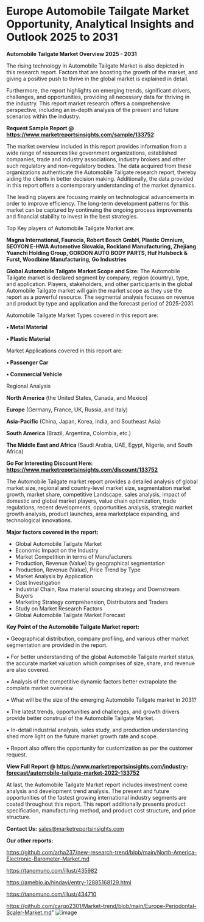 # Europe Automobile Tailgate Market Opportunity, Analytical Insights and Outlook 2025 to 2031

<Strong> Automobile Tailgate Market Overview 2025 - 2031</strong>

The rising technology in Automobile Tailgate Market is also depicted in this research report. Factors that are boosting the growth of the market, and giving a positive push to thrive in the global market is explained in detail.

Furthermore, the report highlights on emerging trends, significant drivers, challenges, and opportunities, providing all necessary data for thriving in the industry. This report market research offers a comprehensive perspective, including an in-depth analysis of the present and future scenarios within the industry.

<strong>Request Sample Report @ <a href=https://www.marketreportsinsights.com/sample/133752>https://www.marketreportsinsights.com/sample/133752</a></strong>

The market overview included in this report provides information from a wide range of resources like government organizations, established companies, trade and industry associations, industry brokers and other such regulatory and non-regulatory bodies. The data acquired from these organizations authenticate the Automobile Tailgate research report, thereby aiding the clients in better decision making. Additionally, the data provided in this report offers a contemporary understanding of the market dynamics.

The leading players are focusing mainly on technological advancements in order to improve efficiency. The long-term development patterns for this market can be captured by continuing the ongoing process improvements and financial stability to invest in the best strategies.

Top Key players of Automobile Tailgate Market are:

<strong>Magna International, Faurecia, Robert Bosch GmbH, Plastic Omnium, SEOYON E-HWA Automotive Slovakia, Rockland Manufacturing, Zhejiang Yuanchi Holding Group, GORDON AUTO BODY PARTS, Huf Hulsbeck & Furst, Woodbine Manufacturing, Go Industries</strong>

<strong><b>Global Automobile Tailgate Market Scope and Size:</b></strong>
The Automobile Tailgate market is declared segment by company, region (country), type, and application. Players, stakeholders, and other participants in the global Automobile Tailgate market will gain the market scope as they use the report as a powerful resource. The segmental analysis focuses on revenue and product by type and application and the forecast period of 2025-2031.

Automobile Tailgate Market Types covered in this report are:

<strong>• Metal Material

• Plastic Material</strong>

Market Applications covered in this report are:

<strong>• Passenger Car

• Commercial Vehicle</strong> 

Regional Analysis

<strong>North America</strong> (the United States, Canada, and Mexico)

<strong>Europe</strong> (Germany, France, UK, Russia, and Italy)

<strong>Asia-Pacific</strong> (China, Japan, Korea, India, and Southeast Asia)

<strong>South America</strong> (Brazil, Argentina, Colombia, etc.)

<strong>The Middle East and Africa</strong> (Saudi Arabia, UAE, Egypt, Nigeria, and South Africa)

<strong>Go For Interesting Discount Here: <a href=https://www.marketreportsinsights.com/discount/133752>https://www.marketreportsinsights.com/discount/133752</a></strong>

The Automobile Tailgate market report provides a detailed analysis of global market size, regional and country-level market size, segmentation market growth, market share, competitive Landscape, sales analysis, impact of domestic and global market players, value chain optimization, trade regulations, recent developments, opportunities analysis, strategic market growth analysis, product launches, area marketplace expanding, and technological innovations.

<strong><b>Major factors covered in the report:</b></strong>
<ul>
  <li>Global Automobile Tailgate Market </li>
  <li>Economic Impact on the Industry</li>
  <li>Market Competition in terms of Manufacturers</li>
  <li>Production, Revenue (Value) by geographical segmentation</li>
  <li>Production, Revenue (Value), Price Trend by Type</li>
  <li>Market Analysis by Application</li>
  <li>Cost Investigation</li>
  <li>Industrial Chain, Raw material sourcing strategy and Downstream Buyers</li>
  <li>Marketing Strategy comprehension, Distributors and Traders</li>
  <li>Study on Market Research Factors</li>
  <li>Global Automobile Tailgate Market Forecast</li>
</ul>

<strong><b>Key Point of the Automobile Tailgate Market report:</b></strong>

• Geographical distribution, company profiling, and various other market segmentation are provided in the report.

• For better understanding of the global Automobile Tailgate market status, the accurate market valuation which comprises of size, share, and revenue are also covered.

• Analysis of the competitive dynamic factors better extrapolate the complete market overview

• What will be the size of the emerging Automobile Tailgate market in 2031?

• The latest trends, opportunities and challenges, and growth drivers provide better construal of the Automobile Tailgate Market.

• In-detail industrial analysis, sales study, and production understanding shed more light on the future market growth rate and scope.

• Report also offers the opportunity for customization as per the customer request.

<strong><b>View Full Report @ <a href=https://www.marketreportsinsights.com/industry-forecast/automobile-tailgate-market-2022-133752>https://www.marketreportsinsights.com/industry-forecast/automobile-tailgate-market-2022-133752</a></b></strong>


At last, the Automobile Tailgate Market report includes investment come analysis and development trend analysis. The present and future opportunities of the fastest growing international industry segments are coated throughout this report. This report additionally presents product specification, manufacturing method, and product cost structure, and price structure.

<strong>Contact Us:</strong>
sales@marketreportsinsights.com

<strong>Our other reports:</strong>

<a href=https://github.com/arha237/new-research-trend/blob/main/North-America-Electronic-Barometer-Market.md>https://github.com/arha237/new-research-trend/blob/main/North-America-Electronic-Barometer-Market.md</a>

<a href=https://tanomuno.com/illust/435982>https://tanomuno.com/illust/435982</a>

<a href=https://ameblo.jp/hindavi/entry-12885168129.html>https://ameblo.jp/hindavi/entry-12885168129.html</a>

<a href=https://tanomuno.com/illust/434710>https://tanomuno.com/illust/434710</a>

<a href=https://github.com/cargo2301/Market-trend/blob/main/Europe-Periodontal-Scaler-Market.md>https://github.com/cargo2301/Market-trend/blob/main/Europe-Periodontal-Scaler-Market.md</a>"
![image](https://github.com/user-attachments/assets/3be8cb88-a166-4675-afc6-2bdf206c7e00)
